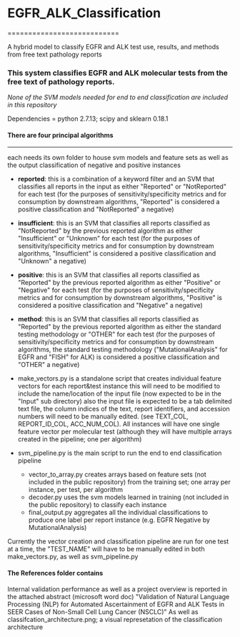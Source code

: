 # EGFR_ALK_Classification
===========================

A hybrid model to classify EGFR and ALK test use, results, and methods from free text pathology reports 

### This system classifies EGFR and ALK molecular tests from the free text of pathology reports.
_None of the SVM models needed for end to end classification are included in this repository_

Dependencies = python 2.7.13; scipy and sklearn 0.18.1

#### There are four principal algorithms
-------------------------------------
each needs its own folder to house svm models and feature sets as well as the output classification of negative and positive instances

* __reported__: this is a combination of a keyword filter and an SVM that classifies all reports in the input as either "Reported" or "NotReported" for each test
    (for the purposes of sensitivity/specificity metrics and for consumption by downstream algorithms, "Reported" is considered a positive classification and "NotReported" a negative)

* __insufficient__: this is an SVM that classifies all reports classified as "NotReported" by the previous reported algorithm as either "Insufficient" or "Unknown" for each test
    (for the purposes of sensitivity/specificity metrics and for consumption by downstream algorithms, "Insufficient" is considered a positive classification and "Unknown" a negative)

* __positive__: this is an SVM that classifies all reports classified as "Reported" by the previous reported algorithm as either "Positive" or "Negative" for each test
    (for the purposes of sensitivity/specificity metrics and for consumption by downstream algorithms, "Positive" is considered a positive classification and "Negative" a negative)

* __method__: this is an SVM that classifies all reports classified as "Reported" by the previous reported algorithm as either the standard testing methodology or "OTHER" for each test
    (for the purposes of sensitivity/specificity metrics and for consumption by downstream algorithms, the standard testing methodology ("MutationalAnalysis" for EGFR and "FISH" for ALK) is considered a positive classification and "OTHER" a negative)
    

- make_vectors.py is a standalone script that creates individual feature vectors for each report&test instance
    this  will need to be modified to include the name/location of the input file (now expected to be in the "Input" sub directory)
    also the input file is expected to be a tab delimited text file, the column indices of the text, report identifiers, and accession numbers will need to be manually edited. (see TEXT_COL, REPORT_ID_COL, ACC_NUM_COL). All instances will have one single feature vector per molecular test (although they will have multiple arrays created in the pipeline; one per algorithm)

- svm_pipeline.py is the main script to run the end to end classification pipeline
    - vector_to_array.py creates arrays based on feature sets (not included in the public repository) from the training set; one array   per instance, per test, per algorithm
    - decoder.py uses the svm models learned in training (not included in the public repository) to classify each instance
    - final_output.py aggregates all the individual classifications to produce one label per report instance (e.g. EGFR Negative by MutationalAnalysis)

Currently the vector creation and classification pipeline are run for one test at a time, the "TEST_NAME" will have to be manually edited in both make_vectors.py, as well as svm_pipeline.py


#### The References folder contains
Internal validation performance as well as a project overview is reported in the attached abstract (microsoft word doc) "Validation of Natural Language Processing (NLP) for Automated Ascertainment of EGFR and ALK Tests in SEER Cases of Non-Small Cell Lung Cancer (NSCLC)"
As well as classifcation_architecture.png; a visual represetation of the classification architecture
